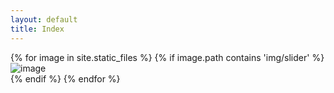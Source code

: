 ```yaml
---
layout: default
title: Index
---
```


<div class="main-carousel" data-flickity='{ 
  "cellAlign": "left", 
  "wrapAround": true, 
  "autoplay": true,
  "fade": true
}'>
  {% for image in site.static_files %}
    {% if image.path contains 'img/slider' %}
      <div class="carousel-cell">
        <img src="{{ site.baseurl }}{{ image.path }}" alt="image"/>
      </div>
    {% endif %}
  {% endfor %}
</div>